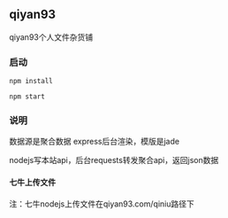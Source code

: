 ## qiyan93
qiyan93个人文件杂货铺

### 启动
```
npm install

npm start
```

### 说明

数据源是聚合数据
express后台渲染，模版是jade

nodejs写本站api，后台requests转发聚合api，返回json数据

#### 七牛上传文件
注：七牛nodejs上传文件在qiyan93.com/qiniu路径下